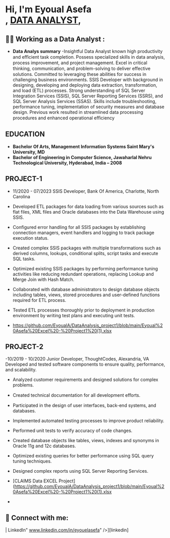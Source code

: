 
<h1>Hi, I'm Eyoual Asefa <br/><a href="https://github.com/joshmadakor1"></a>, <a href="https://www.linkedin.com/in/EyoualAsefa/"> DATA ANALYST</a>, 


<h2>👨‍💻 Working as a Data Analyst :</h2>

- <b>Data Analys summary</b>
  -Insightful Data Analyst known high productivity and eﬀicient task completion. Possess 
specialized skills in data analysis, process improvement, and project management. Excel in 
critical thinking, communication, and problem-solving to deliver eﬀective solutions. 
Committed to leveraging these abilities for success in challenging business environments. 
SSIS Developer with background in designing, developing and deploying data extraction, 
transformation, and load (ETL) processes. Strong understanding of SQL Server Integration 
Services (SSIS), SQL Server Reporting Services (SSRS), and SQL Server Analysis Services (SSAS). 
Skills include troubleshooting, performance tuning, implementation of security measures and 
database design. Previous work resulted in streamlined data processing procedures and 
enhanced operational eﬀiciency
<h2>EDUCATION</h2>

- <b>Bachelor Of Arts, Management Information Systems
Saint Mary's University, MD</b>
- <b>Bachelor of Engineering in Computer Science, Jawaharlal Nehru Technological University, Hyderabad, India – 2008</b>

<h2>PROJECT-1</h2>

- 11/2020 - 07/2023 SSIS Developer, Bank Of America, Charlotte, North Carolina

- Developed ETL packages for data loading from various sources such as flat files, XML files and Oracle databases into the Data Warehouse using SSIS.

- Configured error handling for all SSIS packages by establishing connection managers, event handlers and logging to track package execution status.

- Created complex SSIS packages with multiple transformations such as derived columns, lookups, conditional splits, script tasks and execute SQL tasks.

- Optimized existing SSIS packages by performing performance tuning activities like reducing redundant operations, replacing Lookup and Merge Join with Hash Match.

- Collaborated with database administrators to design database objects including tables, views, stored procedures and user-defined functions required for ETL process.

- Tested ETL processes thoroughly prior to deployment in production environment by writing test plans and executing unit tests.
  
  
- https://github.com/EyoualA/DataAnalysis_project1/blob/main/Eyoual%20Asefa%20Excel%20-%20Project1%20(1).xlsx

<h2>PROJECT-2</h2>

-10/2019 - 10/2020
Junior Developer, ThoughtCodes, Alexandria, VA
Developed and tested software components to ensure quality, performance, and scalability.
-  Analyzed customer requirements and designed solutions for complex problems.
-  Created technical documentation for all development eﬀorts.
-  Participated in the design of user interfaces, back-end systems, and databases.
-  Implemented automated testing processes to improve product reliability.
-  Performed unit tests to verify accuracy of code changes.
-  Created database objects like tables, views, indexes and synonyms in Oracle 11g and 12c 
databases.
-  Optimized existing queries for better performance using SQL query tuning techniques.
-  Designed complex reports using SQL Server Reporting Services.

- [CLAIMS Data EXCEL Project](https://github.com/EyoualA/DataAnalysis_project1/blob/main/Eyoual%20Asefa%20Excel%20-%20Project1%20(1).xlsx

- 


<h2> 🤳 Connect with me:</h2>



 | LinkedIn" www.linkedin.com/in/eyouelasefa" />][linkedin]


